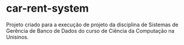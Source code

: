 # car-rent-system
Projeto criado para a execução de projeto da disciplina de Sistemas de Gerência de Banco de Dados do curso de Ciência da Computação na Unisinos.
